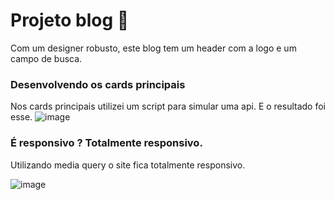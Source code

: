# Projeto blog 📖
Com um designer robusto, este blog tem um header com a logo e um campo de busca.

### Desenvolvendo os cards principais
Nos cards principais utilizei um script para simular uma api.
E o resultado foi esse. 
![image](https://github.com/MatheeusPinheiro/codelandia/assets/78563956/01288c2c-c941-44fd-bcaa-69f2f3fe48ca)

### É responsivo ? Totalmente responsivo.
Utilizando media query o site fica totalmente responsivo.

![image](https://github.com/MatheeusPinheiro/codelandia/assets/78563956/c6cf1a3f-41c8-4112-93c6-cc443428025f)

